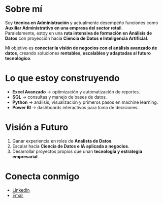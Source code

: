 # Sobre mí  
Soy **técnica en Administración** y actualmente desempeño funciones como **Auxiliar Administrativo en una empresa del sector retail**.  
Paralelamente, estoy en una **ruta intensiva de formación en Análisis de Datos** con proyección hacia **Ciencia de Datos e Inteligencia Artificial**.  

Mi objetivo es **conectar la visión de negocios con el análisis avanzado de datos**, creando soluciones **rentables, escalables y adaptadas al futuro tecnológico**.  

# Lo que estoy construyendo  
- **Excel Avanzado** → optimización y automatización de reportes.  
- **SQL** → consultas y manejo de bases de datos.  
- **Python** → análisis, visualización y primeros pasos en machine learning.  
- **Power BI** → dashboards interactivos para toma de decisiones.  

# Visión a Futuro  
1. Ganar experiencia en roles de **Analista de Datos**.  
2. Escalar hacia **Ciencia de Datos e IA aplicada a negocios**.  
3. Desarrollar proyectos propios que unan **tecnología y estrategia empresarial**.  

# Conecta conmigo  
- [LinkedIn](www.linkedin.com/in/amanda-evangelista-1a4a39249)  
- [Email](amandaevangelista415@gmail.com)  
